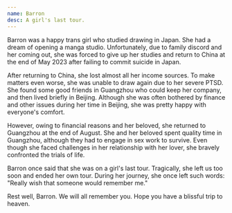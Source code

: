 ```yaml
---
name: Barron
desc: A girl's last tour.
---
```


Barron was a happy trans girl who studied drawing in Japan.
She had a dream of opening a manga studio.
Unfortunately, due to family discord and her coming out, she was forced to give up her studies and return to China at the end of May 2023 after failing to commit suicide in Japan.

After returning to China, she lost almost all her income sources.
To make matters even worse, she was unable to draw again due to her severe PTSD.
She found some good friends in Guangzhou who could keep her company, and then lived briefly in Beijing.
Although she was often bothered by finance and other issues during her time in Beijing, she was pretty happy with everyone's comfort.

However, owing to financial reasons and her beloved, she returned to Guangzhou at the end of August.
She and her beloved spent quality time in Guangzhou, although they had to engage in sex work to survive.
Even though she faced challenges in her relationship with her lover, she bravely confronted the trials of life. 

Barron once said that she was on a girl's last tour.
Tragically, she left us too soon and ended her own tour. During her journey, she once left such words: "Really wish that someone would remember me."

Rest well, Barron. We will all remember you.
Hope you have a blissful trip to heaven.
